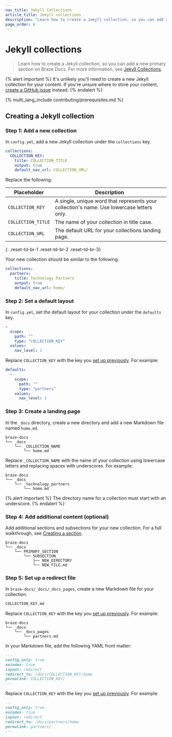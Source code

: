 ```yaml
---
nav_title: Jekyll Collections
article_title: Jekyll collections
description: "Learn how to create a Jekyll collection, so you can add a new primary section on Braze Docs."
page_order: 6
---
```


# Jekyll collections

> Learn how to create a Jekyll collection, so you can add a new primary section on Braze Docs. For more information, see [Jekyll Collections](https://jekyllrb.com/docs/collections/).

{% alert important %}
It's unlikely you'll need to create a new Jekyll collection for your content. If you're unsure where to store your content, [create a GitHub issue](https://github.com/braze-inc/braze-docs/issues/new?assignees=&labels=issue&projects=&template=report_an_issue.md&title=) instead.
{% endalert %}

{% multi_lang_include contributing/prerequisites.md %}

## Creating a Jekyll collection

### Step 1: Add a new collection

In `config.yml`, add a new Jekyll collection under the `collections` key.

```yaml
collections:
  COLLECTION_KEY:
    title: COLLECTION_TITLE
    output: true
    default_nav_url: COLLECTION_URL/
```

Replace the following:

| Placeholder              | Description                                       |
|-------------------|---------------------------------------------------|
| `COLLECTION_KEY`  | A single, unique word that represents your collection's name. Use lowercase letters only. |
| `COLLECTION_TITLE`| The name of your collection in title case.        |
| `COLLECTION_URL`  | The default URL for your collections landing page.|
{: .reset-td-br-1 .reset-td-br-2 .reset-td-br-3}

Your new collection should be similar to the following:

```yaml
collections:
  partners:
    title: Technology Partners
    output: true
    default_nav_url: home/
```

### Step 2: Set a default layout

In `config.yml`, set the default layout for your collection under the `defaults` key.

```yaml
-  
  scope:
    path: ""
    type: "COLLECTION_KEY"
  values:
    nav_level: 1
```

Replace `COLLECTION_KEY` with the key you [set up previously](#step-1-add-a-new-collection). For example:

```yaml
defaults:
  -
    scope:
      path: ""
      type: "partners"
    values:
      nav_level: 1
```

### Step 3: Create a landing page

In the `_docs` directory, create a new directory and add a new Markdown file named `home.md`.

```plaintext
braze-docs
└── _docs
    └── _COLLECTION_NAME
        └── home.md
```

Replace `_COLLECTION_NAME` with the name of your collection using lowercase letters and replacing spaces with underscores. For example:

```plaintext
braze-docs
└── _docs
    └── _technology_partners
        └── home.md
```

{% alert important %}
The directory name for a collection must start with an underscore.
{% endalert %}

### Step 4: Add additional content (optional)

Add additional sections and subsections for your new collection. For a full walkthrough, see [Creating a section]({{site.baseurl}}/contributing/content_management/sections/#creating-a-section).

```plaintext
braze-docs
└── _docs
    └── PRIMARY_SECTION
        └── SUBSECTION
            ├── NEW_DIRECTORY
            └── NEW_FILE.md
```

### Step 5: Set up a redirect file

In `braze-docs/_docs/_docs_pages`, create a new Markdown file for your collection.

```bash
COLLECTION_KEY.md
```

Replace `COLLECTION_KEY` with the key you [set up previously](#step-1-add-a-new-collection). For example:

```plaintext
braze-docs
└── _docs
    └── _docs_pages
        └── partners.md
```

In your Markdown file, add the following YAML front matter:

```markdown
---
config_only: true
noindex: true
layout: redirect
redirect_to: /docs/COLLECTION_KEY/home
permalink: COLLECTION_KEY/
---
```

Replace `COLLECTION_KEY` with the key you [set up previously](#step-1-add-a-new-collection). For example:

```markdown
---
config_only: true
noindex: true
layout: redirect
redirect_to: /docs/partners/home
permalink: partners/
---
```
